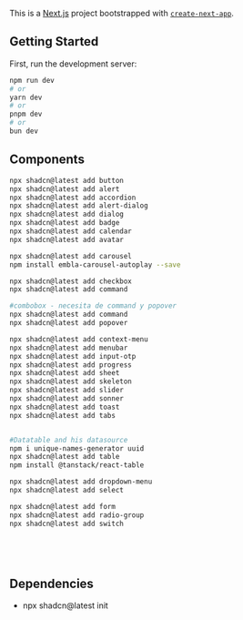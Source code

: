 This is a [Next.js](https://nextjs.org) project bootstrapped with [`create-next-app`](https://nextjs.org/docs/app/api-reference/cli/create-next-app).

## Getting Started

First, run the development server:

```bash
npm run dev
# or
yarn dev
# or
pnpm dev
# or
bun dev
```

## Components
```bash
npx shadcn@latest add button
npx shadcn@latest add alert 
npx shadcn@latest add accordion
npx shadcn@latest add alert-dialog
npx shadcn@latest add dialog
npx shadcn@latest add badge
npx shadcn@latest add calendar
npx shadcn@latest add avatar

npx shadcn@latest add carousel
npm install embla-carousel-autoplay --save

npx shadcn@latest add checkbox
npx shadcn@latest add command

#combobox - necesita de command y popover
npx shadcn@latest add command
npx shadcn@latest add popover

npx shadcn@latest add context-menu
npx shadcn@latest add menubar
npx shadcn@latest add input-otp
npx shadcn@latest add progress
npx shadcn@latest add sheet
npx shadcn@latest add skeleton
npx shadcn@latest add slider
npx shadcn@latest add sonner
npx shadcn@latest add toast
npx shadcn@latest add tabs


#Datatable and his datasource
npm i unique-names-generator uuid
npx shadcn@latest add table
npm install @tanstack/react-table

npx shadcn@latest add dropdown-menu
npx shadcn@latest add select

npx shadcn@latest add form
npx shadcn@latest add radio-group
npx shadcn@latest add switch






```

## Dependencies
- npx shadcn@latest init
